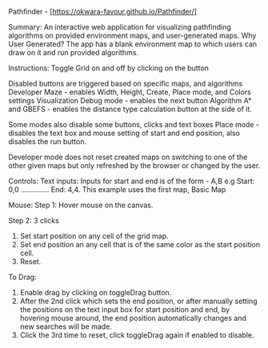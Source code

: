 Pathfinder - [https://okwara-favour.github.io/Pathfinder/]

Summary:
An interactive web application for visualizing pathfinding algorithms on provided environment maps,
and user-generated maps. Why User Generated? The app has a blank environment map to which users can draw on it and
run provided algorithms.

Instructions:
Toggle Grid on and off by clicking on the button

Disabled buttons are triggered based on specific maps, and algorithms
Developer Maze - enables Width, Height, Create, Place mode, and Colors settings
Visualization Debug mode - enables the next button
Algorithm A* and GBEFS - enables the distance type calculation button at the side of it.

Some modes also disable some buttons, clicks and text boxes
Place mode - disables the text box and mouse setting of start and end position, also disables the run button.

Developer mode does not reset created maps on switching to one of the other given maps but only refreshed by the browser
or changed by the user.


Controls:
Text inputs:
Inputs for start and end is of the form -    A,B
e.g Start: 0,0 .............. End: 4,4. This example uses the first map, Basic Map

Mouse:
Step 1:
Hover mouse on the canvas.

Step 2:
3 clicks

1. Set start position on any cell of the grid map.
2. Set end position an any cell that is of the same color as the start position cell.
3. Reset.

To Drag:

1. Enable drag by clicking on toggleDrag button.
2. After the 2nd click which sets the end position, or after manually setting the positions on the text input box for
start position and end, by hovering mouse around, the end position automatically changes and new searches will be made.
3. Click the 3rd time to reset, click toggleDrag again if enabled to disable.

 
